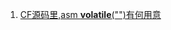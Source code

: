 1. [CF源码里,asm __volatile__("")有何用意](https://github.com/renjinkui2719/renjinkui2719.github.io/blob/master/what%20is%20%22thwart%20tail-call%20optimization%22.md)


